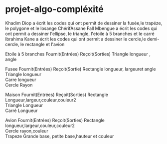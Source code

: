 # projet-algo-compléxité
Khadim Diop a écrit les codes qui ont permit de dessiner la fusée,le trapéze, le polygone et le losange
ChérifAssane Fall Mbengue a écrit les codes qui ont permit a dessiner l'ellipse, le triangle, l'etoile à 5 branches et le carré
Ibrahima Kane  a écrit les codes qui ont permit a dessiner le cercle,le demi-cercle, le rectangle et l'avion


Etoile à 5 branches	Fournit(Entrées)	Reçoit(Sorties)
Triangle	longueur , angle	 
		
Fusee	Fournit(Entrées)	Reçoit(Sortie)
Rectangle	longueur, largeuret  angle	 
Triangle	longueur	 
Carre	longueur	 
Cercle	Rayon	 
		
Maison	Fournit(Entrées)	Reçoit(Sorties)
Rectangle	Longueur,largeur,couleur,couleur2	 
Triangle	Longueur	 
Carré	Longueur	
		
		
Avion	Fournit(Entrées)	Reçoit(Sorties)
Rectangle	longueur,largeur,couleur,couleur2	 
Cercle	rayon,couleur	 
Trapeze	Grande base, petite base,hauteur et couleur	 
		

